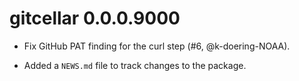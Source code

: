 # gitcellar 0.0.0.9000

* Fix GitHub PAT finding for the curl step (#6, @k-doering-NOAA).

* Added a `NEWS.md` file to track changes to the package.
